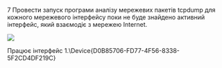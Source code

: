 7 Провести запуск програми аналізу мережевих пакетів tcpdump для кожного мережевого інтерфейсу поки не буде знайдено активний інтерфейс, який взаємодіє з мережею Internet.

![](https://lh3.googleusercontent.com/MwT1sRFQawyheHFy1uNV8LY2iB3HKiT1GYafIqcl2uY7mzhR94LXISJSsPXDp71agKoXBr0_rqqfcXJbm-oAgltVBOCC66aB6GO_p1BfshdTEGlzSavPOoI0jyBBSHyOu_ksbyKWFxiT93cLNZQyTCgglh2MUgd95Kz91hqNjXA_eZz3YbP7QGvXAh4yYA)

Працює інтерфейс 1.\Device\{D0B85706-FD77-4F56-8338-5F2CD4DF219C}
